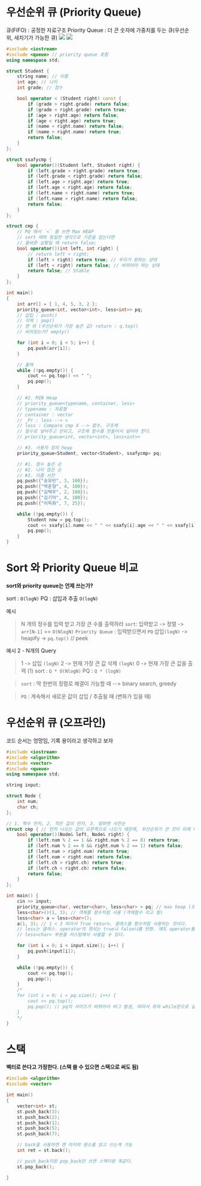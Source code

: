 # 우선순위 큐 (Priority Queue)
큐(FIFO) : 공정한 자료구조
Priority Queue : 더 큰 숫자에 가중치를 두는 큐(우선순위, 새치기가 가능한 큐)
<img src="./../images/우선순위큐1.png">
<img src="./../images/우선순위큐2.png">

```cpp
#include <iostream>
#include <queue> // priority queue 포함
using namespace std;

struct Student {
    string name; // 이름
    int age; // 나이
    int grade; // 점수

    bool operator < (Student right) const {
        if (grade > right.grade) return false;
        if (grade < right.grade) return true;
        if (age > right.age) return false;
        if (age < right.age) return true;
        if (name < right.name) return false;
        if (name > right.name) return true;
        return false;
    }
};

struct ssafycmp {
    bool operator()(Student left, Student right) {
        if (left.grade > right.grade) return true;
        if (left.grade < right.grade) return false;
        if (left.age > right.age) return true;
        if (left.age < right.age) return false;
        if (left.name < right.name) return true;
        if (left.name > right.name) return false;
        return false;
    }
};

struct cmp {
    // PQ 에서 `<` 를 쓰면 Max HEAP
    // sort 때와 동일한 생각으로 기준을 잡는다면
    // 올바른 상황일 때 return false;
    bool operator()(int left, int right) {
        // return left < right;
        if (left > right) return true; // 우리가 원하는 상태
        if (left < right) return false; // 바뀌어야 하는 상태
        return false; // Stable
    }
};

int main()
{
    int arr[] = { 1, 4, 5, 3, 2 };
    priority_queue<int, vector<int>, less<int>> pq;
    // 삽입 : push()
    // 삭제 : pop()
    // 맨 위 (우선순위가 가장 높은 값) return : q.top()
    // 비어있는가? empty()

    for (int i = 0; i < 5; i++) {
        pq.push(arr[i]);
    }

    // 출력
    while (!pq.empty()) {
        cout << pq.top() << " ";
        pq.pop();
    }

    // #2. MIN Heap
    // priority_queue<typename, container, less>
    // typename : 자료형
    // container : vector
    // _Pr : less --> <
    // less : Compare cmp X --> 함수, 구조체
    // 함수로 넣어주고 안되고, 구조체 함수를 만들어서 넣어야 한다.
    // priority_queue<int, vector<int>, less<int>>

    // #3. 사용자 정의 heap
    priority_queue<Student, vector<Student>, ssafycmp> pq;

    // #1. 점수 높은 순
    // #2. 나이 많은 순
    // #3. 이름 사전
    pq.push({"송유빈", 3, 100});
    pq.push({"박준형", 4, 100});
    pq.push({"김택우", 2, 100});
    pq.push({"김기덕", 4, 100});
    pq.push({"이득화", 7, 25});

    while (!pq.empty()) {
        Student now = pq.top();
        cout << ssafy[i].name << " " << ssafy[i].age << " " << ssafy[i].grade << endl;
        pq.pop();
    }
}
```

# Sort 와 Priority Queue 비교
**sort와 priority queue는 언제 쓰는가?**

sort : `O(logN)`
PQ : 삽입과 추출 `O(logN)`

예시 
> N 개의 정수를 입력 받고 가장 큰 수를 출력하라
> `sort`: 입력받고 -> 정렬 -> `arr[N-1]` == `O(NlogN)`
> `Priority Queue` : 입력받으면서 `PQ` 삽입`(logN)` -> heapify -> `pq.top()` // peek

예시 2 - N개의 Query
> 1 -> 삽입 `(logN)`
> 2 -> 현재 가장 큰 값 삭제 `(logN)`
> 0 -> 현재 가장 큰 값을 출력 (1)
> sort : `Q * O(NlogN)`
> PQ : `Q * (logN)`

> `sort` : 딱 한번의 정렬로 해결이 가능할 때
> --> binary search, greedy

> `PQ` : 계속해서 새로운 값이 삽입 / 추출될 때 (변화가 있을 때)

# 우선순위 큐 (오프라인)
코드 순서는 엉망임, 기록 용이라고 생각하고 보자
```cpp
#include <iostream>
#include <algorithm>
#include <vector>
#include <queue>
using namespace std;

string input;

struct Node {
	int num;
	char ch;
};

// 1. 짝수 먼저, 2. 작은 값이 먼저, 3. 알파벳 사전순
struct cmp { // 먼저 나오는 값이 오른쪽으로 나오기 때문에, 우선순위가 큰 것이 뒤에 나오도록 해야한다.
	bool operator()(Node& left, Node& right) {
		if (left.num % 2 == 1 && right.num % 2 == 0) return true;
		if (left.num % 2 == 0 && right.num % 2 == 1) return false;
		if (left.num > right.num) return true;
		if (left.num < right.num) return false;
		if (left.ch > right.ch) return true;
		if (left.ch < right.ch) return false;
		return false;
	}
};

int main() {
	cin >> input;
	priority_queue<char, vector<char>, less<char> > pq; // max heap (오른쪽으로 배치를 시키면 더 빠르게 나온다. 큰 값부터 빠르게 나온다.)
	less<char>()(1, 3); // 객체를 함수처럼 사용 (객체함수 라고 함)
	less<char> a = less<char>();
	a(1, 3); // 1 < 3 따라서 True return. 클래스를 함수처럼 사용하는 것이다.
	// less는 클래스. operator의 꺾쇠는 true냐 false냐를 반환. 얘도 operator를 쓸 수는 있지만 잘 안쓴다.
	// less<char> 부분을 커스텀해서 사용할 수 있다.

	for (int i = 0; i < input.size(); i++) {
		pq.push(input[i]);
	}

	while (!pq.empty()) {
		cout << pq.top();
		pq.pop();
	}
	/*
	for (int i = 0; i < pq.size(); i++) {
		cout << pq.top();
		pq.pop(); // pq의 사이즈가 바뀌어서 버그 발생, 따라서 위의 while문으로 실행해야 함.
	}
	*/
}
```

# 스택
**벡터로 쓴다고 가정한다. (스택 쓸 수 있으면 스택으로 써도 됨)**
```cpp
#include <algorithm>
#include <vector>

int main()
{
    vector<int> st;
    st.push_back(3);
    st.push_back(2);
    st.push_back(1);
    st.push_back(5);
    st.push_back(7);

    // back을 사용하면 맨 마지막 원소를 읽고 쓰는게 가능
    int ret = st.back();

    // push_back이랑 pop_back만 쓰면 스택이랑 똑같다.
    st.pop_back();

}
```